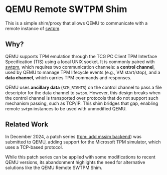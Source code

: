 # QEMU Remote SWTPM Shim

This is a simple shim/proxy that allows QEMU to communicate with a remote instance of [swtpm](https://github.com/stefanberger/swtpm).

## Why?

QEMU supports TPM emulation through the TCG PC Client TPM Interface Specification (TIS) using a local UNIX socket. It is commonly paired with [swtpm](https://github.com/stefanberger/swtpm), which requires two communication channels: a **control channel**, used by QEMU to manage TPM lifecycle events (e.g., VM start/stop), and a **data channel**, which carries TPM commands and responses.

QEMU uses **ancillary data** (`SCM_RIGHTS`) on the control channel to pass a file descriptor for the data channel to `swtpm`. However, this design breaks when the control channel is transported over protocols that do not support such mechanism passing, such as TCP/IP. This shim bridges that gap, enabling remote `swtpm` instances to be used with unmodified QEMU.

## Related Work

In December 2024, a patch series ([tpm: add mssim backend](https://patchwork.kernel.org/project/qemu-devel/cover/20241212170528.30364-1-James.Bottomley@HansenPartnership.com/)) was submitted to QEMU, adding support for the Microsoft TPM simulator, which uses a TCP-based protocol.

While this patch series can be applied with some modifications to recent QEMU versions, its abandonment highlights the need for alternative solutions like the QEMU Remote SWTPM Shim.
